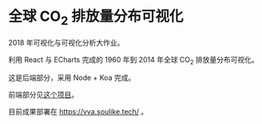 # 全球 CO<sub>2</sub> 排放量分布可视化

2018 年可视化与可视化分析大作业。

利用 React 与 ECharts 完成的 1960 年到 2014 年全球 CO<sub>2</sub> 排放量分布可视化。

这是后端部分，采用 Node + Koa 完成。

前端部分见[这个项目](https://github.com/Soulike/Visualization-Homework)。

目前成果部署在 https://vva.soulike.tech/ 。